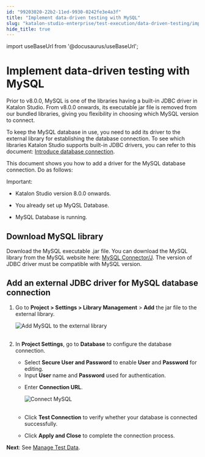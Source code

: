 ```yaml
---
id: "99203020-22b2-11ed-9930-0242fe3e4a3f"
title: "Implement data-driven testing with MySQL"
slug: "katalon-studio-enterprise/test-execution/data-driven-testing/implement-data-driven-testing-with-mysql"
hide_title: true
---
```

import useBaseUrl from '@docusaurus/useBaseUrl';


# <a id="id" class="anchor_top_offset"/><a id="ariaid-title1" class="anchor_top_offset"/>Implement data-driven testing with MySQL

<p xmlns="http://www.w3.org/1999/xhtml" className="p">Prior to v8.0.0, MySQL is one of the libraries having a built-in   JDBC driver in Katalon Studio. From v8.0.0 onwards, its executable   jar file is removed from our bundled libraries, giving you   flexibility in choosing which MySQL version to connect.</p> 
<p xmlns="http://www.w3.org/1999/xhtml" className="p">To keep the MySQL database in use, you need to add its driver to   the external library for establishing the database connection. To   see which libraries Katalon Studio supports built-in JDBC drivers,   you can refer to this document: <a className="xref" href="/docs/legacy/katalon-studio-enterprise/test-execution/data-driven-testing/set-up-database-connection-for-data-driven-testing#id_1">Introduce     database connection</a>.</p> 
<p xmlns="http://www.w3.org/1999/xhtml" className="p">This document shows you how to add a driver for the MySQL   database connection. Do as follows:</p> 
<div xmlns="http://www.w3.org/1999/xhtml" className="note important note_important"><span className="note__title">Important:</span> 
  <div className="p"> <ul className="ul"><li className="li"><p className="p">Katalon Studio version 8.0.0 onwards. </p></li><li className="li"><p className="p">You
          already set up MyQSL Database.</p></li><li className="li"><p className="p">MySQL Database is running.</p></li></ul></div></div>
    

## <a id="id_1" class="anchor_top_offset"/>Download MySQL library

    
      
<p xmlns="http://www.w3.org/1999/xhtml" className="p">Download the MySQL executable .jar file. You can download the   MySQL library from the MySQL website here: <a className="xref j-external-link" href="https://dev.mysql.com/downloads/connector/j/" target="_blank">MySQL     Connector/J</a>. The version of JDBC driver must be compatible with   MySQL version.</p> 
    
  
    

## <a id="id_2" class="anchor_top_offset"/>Add an external JDBC driver for MySQL database connection

    
      
<ol xmlns="http://www.w3.org/1999/xhtml" className="ol">   <li className="li">     <p className="p">Go to <strong className="ph b">Project &gt; Settings &gt; Library         Management</strong> &gt; <strong className="ph b">Add</strong> the jar file to the       external library.</p>     <p className="p">       <img className="image" src={useBaseUrl("https://github.com/katalon-studio/docs-images/raw/master/katalon-studio/how-to-guides/configure_mysql/KS-MYSQL-Add-MySQL-library.png")} alt="Add MySQL to the external library" /><br /><br />     </p>   </li>   <li className="li">     <p className="p">In <strong className="ph b">Project Settings</strong>, go to       <strong className="ph b">Database</strong> to configure the database connection.</p>     <ul className="ul">       <li className="li">Select <strong className="ph b">Secure User and Password</strong> to enable         <strong className="ph b">User</strong> and <strong className="ph b">Password</strong> for         editing.</li>       <li className="li">Input <strong className="ph b">User</strong> name and <strong className="ph b">Password</strong>         used for authentication.</li>       <li className="li">         <p className="p">Enter <strong className="ph b">Connection URL</strong>.</p>         <p className="p">           <img className="image" src={useBaseUrl("https://github.com/katalon-studio/docs-images/raw/master/katalon-studio/how-to-guides/configure_mysql/KS-MYSQL-Connect-MySQL.png")} alt="Connect MySQL" /><br /><br />         </p>       </li>       <li className="li">         <p className="p">Click <strong className="ph b">Test Connection</strong> to verify whether your           database is connected successfully.</p>       </li>       <li className="li">Click <strong className="ph b">Apply and Close</strong> to complete the         connection process.</li>     </ul>   </li> </ol> 
      
<p xmlns="http://www.w3.org/1999/xhtml" className="p">   <strong className="ph b">Next</strong>: See <a className="xref" href="/docs/legacy/katalon-studio-enterprise/test-execution/data-driven-testing/manage-test-data#id_4">Manage     Test Data</a>.</p> 
    
  
